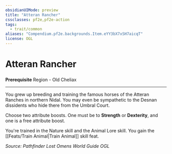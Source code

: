 ```yaml
---
obsidianUIMode: preview
title: "Atteran Rancher"
cssclasses: pf2e,pf2e-action
tags:
  - trait/common
aliases: "Compendium.pf2e.backgrounds.Item.eYY3bX7xSH7aicqT"
license: OGL
---
```

# Atteran Rancher

### 






**Prerequisite** Region - Old Cheliax

* * *

You grew up breeding and training the famous horses of the Atteran Ranches in northern Nidal. You may even be sympathetic to the Desnan dissidents who hide there from the Umbral Court.

Choose two attribute boosts. One must be to **Strength** or **Dexterity**, and one is a free attribute boost.

You're trained in the Nature skill and the Animal Lore skill. You gain the [[Feats/Train Animal|Train Animal]] skill feat.

*Source: Pathfinder Lost Omens World Guide*
*OGL*